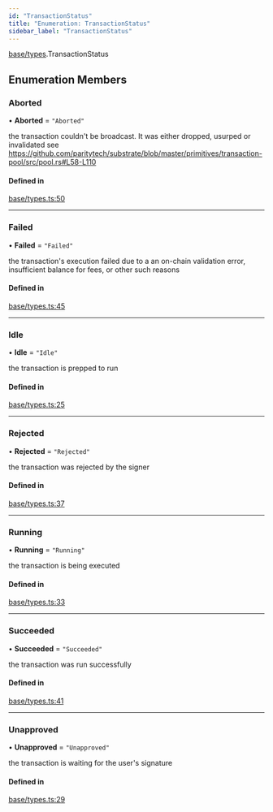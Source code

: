 ```yaml
---
id: "TransactionStatus"
title: "Enumeration: TransactionStatus"
sidebar_label: "TransactionStatus"
---
```


[base/types](../../../../modules/Base/Types/Types.md).TransactionStatus

## Enumeration Members

### Aborted

• **Aborted** = ``"Aborted"``

the transaction couldn't be broadcast. It was either dropped, usurped or invalidated
see https://github.com/paritytech/substrate/blob/master/primitives/transaction-pool/src/pool.rs#L58-L110

#### Defined in

[base/types.ts:50](https://github.com/PolymeshAssociation/polymesh-sdk/blob/c8da9dfce/src/base/types.ts#L50)

___

### Failed

• **Failed** = ``"Failed"``

the transaction's execution failed due to a an on-chain validation error, insufficient balance for fees, or other such reasons

#### Defined in

[base/types.ts:45](https://github.com/PolymeshAssociation/polymesh-sdk/blob/c8da9dfce/src/base/types.ts#L45)

___

### Idle

• **Idle** = ``"Idle"``

the transaction is prepped to run

#### Defined in

[base/types.ts:25](https://github.com/PolymeshAssociation/polymesh-sdk/blob/c8da9dfce/src/base/types.ts#L25)

___

### Rejected

• **Rejected** = ``"Rejected"``

the transaction was rejected by the signer

#### Defined in

[base/types.ts:37](https://github.com/PolymeshAssociation/polymesh-sdk/blob/c8da9dfce/src/base/types.ts#L37)

___

### Running

• **Running** = ``"Running"``

the transaction is being executed

#### Defined in

[base/types.ts:33](https://github.com/PolymeshAssociation/polymesh-sdk/blob/c8da9dfce/src/base/types.ts#L33)

___

### Succeeded

• **Succeeded** = ``"Succeeded"``

the transaction was run successfully

#### Defined in

[base/types.ts:41](https://github.com/PolymeshAssociation/polymesh-sdk/blob/c8da9dfce/src/base/types.ts#L41)

___

### Unapproved

• **Unapproved** = ``"Unapproved"``

the transaction is waiting for the user's signature

#### Defined in

[base/types.ts:29](https://github.com/PolymeshAssociation/polymesh-sdk/blob/c8da9dfce/src/base/types.ts#L29)
